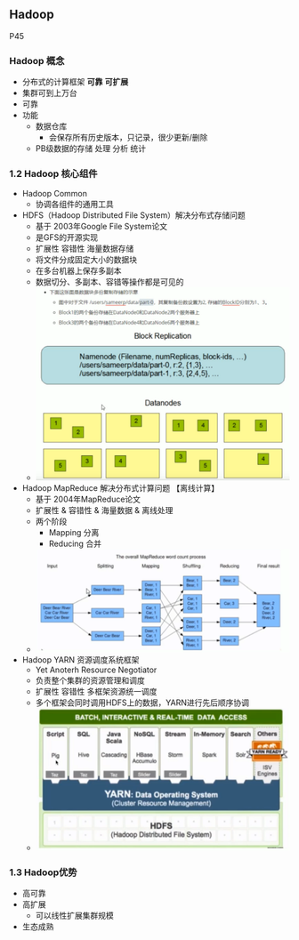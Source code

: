 ## Hadoop 
P45

### Hadoop 概念
- 分布式的计算框架 **可靠** **可扩展**
- 集群可到上万台
- 可靠
- 功能
  - 数据仓库
    - 会保存所有历史版本，只记录，很少更新/删除
  - PB级数据的存储 处理 分析 统计

### 1.2 Hadoop 核心组件
- Hadoop Common
  - 协调各组件的通用工具
- HDFS（Hadoop Distributed File System）解决分布式存储问题
  - 基于 2003年Google File System论文
  - 是GFS的开源实现
  - 扩展性 容错性 海量数据存储
  - 将文件分成固定大小的数据块
  - 在多台机器上保存多副本
  - 数据切分、多副本、容错等操作都是可见的
  - ![](./img/HDFS实例.png)
- Hadoop MapReduce 解决分布式计算问题 【离线计算】
  - 基于 2004年MapReduce论文
  - 扩展性 & 容错性 & 海量数据 & 离线处理
  - 两个阶段
    - Mapping 分离
    - Reducing 合并
  - ![](./img/MapReduce实例.png)
- Hadoop YARN 资源调度系统框架
  - Yet Anoterh Resource Negotiator
  - 负责整个集群的资源管理和调度
  - 扩展性 容错性 多框架资源统一调度
  - 多个框架会同时调用HDFS上的数据，YARN进行先后顺序协调
  - ![](./img/YARN实例.png)

### 1.3 Hadoop优势
- 高可靠
- 高扩展
  - 可以线性扩展集群规模
- 生态成熟